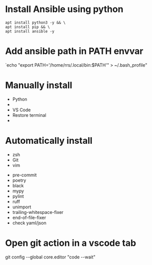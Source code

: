 # Install Ansible using python

```
apt install python3 -y && \
apt install pip && \
apt install ansible -y
```

# Add ansible path in PATH envvar

`echo "export PATH='/home/rrs/.local/bin:$PATH'" > ~/.bash_profile"

# Manually install

- Python
- 
- VS Code
 - Restore terminal
 - 

# Automatically install

- zsh
- Git
- vim

* pre-commit
* poetry
* black
* mypy
* pylint
* ruff
* unimport
* trailing-whitespace-fixer
* end-of-file-fixer
* check yaml/json

# Open git action in a vscode tab
git config --global core.editor "code --wait"

